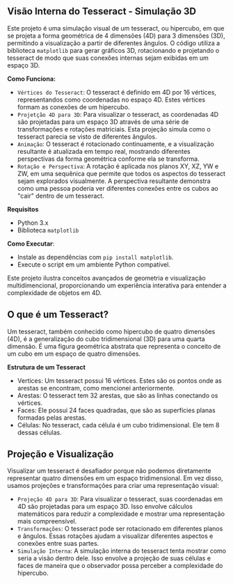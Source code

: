 ## Visão Interna do Tesseract - Simulação 3D
Este projeto é uma simulação visual de um tesseract, ou hipercubo, em que se projeta a forma geométrica de 4 dimensões (4D) para 3 dimensões (3D), permitindo a visualização a partir de diferentes ângulos. O código utiliza a biblioteca `matplotlib` para gerar gráficos 3D, rotacionando e projetando o tesseract de modo que suas conexões internas sejam exibidas em um espaço 3D.

**Como Funciona:**

- `Vértices do Tesseract`: O tesseract é definido em 4D por 16 vértices, representandos como coordenadas no espaço 4D. Estes vértices formam as conexões de um hipercubo.
- `Projetção 4D para 3D`: Para visualizar o tesseract, as coordenadas 4D são projetadas para um espaço 3D através de uma série de transformações e rotações matriciais. Esta projeção simula como o tesseract parecia se visto de diferentes ângulos.
- `Animação`: O tesseract é rotacionado continuamente, e a visualização resultante é atualizada em tempo real, mostrando diferentes perspectivas da forma geométrica conforme ela se transforma.
- `Rotação e Perspectiva`: A rotação é aplicada nos planos XY, XZ, YW e ZW, em uma sequênica que permite que todos os aspectos do tesseract sejam explorados visualmente. A perspectiva resultante demonstra como uma pessoa poderia ver diferentes conexões entre os cubos ao "cair" dentro de um tesseract.

 **Requisitos**

 - Python 3.x
 - Biblioteca `matplotlib`
 
  **Como Executar**:

  - Instale as dependências com `pip install matplotlib`.
  - Execute o script em um ambiente Python compatível.
 
  Este projeto ilustra conceitos avançados de geometria e visualização multidimencional, proporcionando um experiência interativa para entender a complexidade de objetos em 4D.

  ## O que é um Tesseract?
  
  Um tesseract, também conhecido como hipercubo de quatro dimensões (4D), é a generalização do cubo tridimensional (3D) para uma quarta dimensão. É uma figura geométrica abstrata que representa o conceito de um cubo em um espaço de quatro dimensões.

  **Estrutura de um Tesseract**
  - Vertices: Um tesseract possui 16 vértices. Estes são os pontos onde as arestas se encontram, como mencionei anteriormente.
  - Arestas: O tesseract tem 32 arestas, que são as linhas conectando os vértices.
  - Faces: Ele possui 24 faces quadradas, que são as superfícies planas formadas pelas arestas.
  - Células: No tesseract, cada célula é um cubo tridimensional. Ele tem 8 dessas células.
 
  ## Projeção e Visualização
  Visualizar um tesseract é desafiador porque não podemos diretamente representar quatro dimensões em um espaço tridimensional. Em vez disso, usamos projeções e transformações para criar uma representação visual:

  - `Projeção 4D para 3D`: Para visualizar o tesseract, suas coordenadas em 4D são projetadas para um espaço 3D. Isso envolve cálculos matemáticos para reduzir a complexidade e mostrar uma representação mais compreensível.
  - `Transformações`: O tesseract pode ser rotacionado em diferentes planos e ângulos. Essas rotações ajudam a visualizar diferentes aspectos e conexões entre suas partes.
  - `Simulação Interna`: A simulação interna do tesseract tenta mostrar como seria a visão dentro dele. Isso envolve a projeção de suas células e faces de maneira que o observador possa perceber a complexidade do hipercubo.


  
